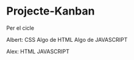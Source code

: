 # Projecte-Kanban
Per el cicle 

Albert:
CSS
Algo de HTML
Algo de JAVASCRIPT

Alex:
HTML
JAVASCRIPT
